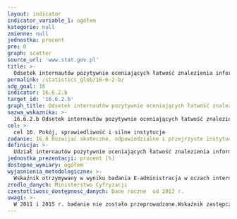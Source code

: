 ```yaml
---
layout: indicator
indicator_variable_1: ogółem
kategorie: null
zmienne: null
jednostka: procent
pre: 0
graph: scatter
source_url: 'www.stat.gov.pl'
title: >-
  Odsetek internautów pozytywnie oceniających łatwość znalezienia informacji sektora publicznego na stronach internetowych urzędów administracji publicznej
permalink: /statistics_glob/16-6-2-b/
sdg_goal: 16
indicator: 16.6.2.b
target_id: '16.6.2.b'
graph_title: Odsetek internautów pozytywnie oceniających łatwość znalezienia informacji sektora publicznego na stronach internetowych urzędów administracji publicznej
nazwa_wskaznika: >-
  16.6.2.b Odsetek internautów pozytywnie oceniających łatwość znalezienia informacji sektora publicznego na stronach internetowych urzędów administracji publicznej
cel: >-
  cel 16. Pokój, sprawiedliwość i silne instytucje
zadanie: 16.6 Rozwijać skuteczne, odpowiedzialne i przejrzyste instytucje na wszystkich szczeblach
definicja: >-
  Udział internautów pozytywnie oceniających łatwość znalezienia informacji sektora publicznego na stronach internetowych urzędów administracji publicznej w ogólnej liczbie badanych internautów.
jednostka_prezentacji: procent [%]
dostepne_wymiary: ogółem
wyjasnienia_metodologiczne: >-
  Wskaźnik otrzymywany w wyniku badania E-administracja w oczach internautów, którego celem jest badanie opinii internautów na temat e-administracji w Polsce oraz określenie zachowań i potrzeb związanych z załatwianiem spraw urzędowych na drodze elektronicznej. Wskaźnik przedstawia odsetek badanych osób, które w odpowiedzi na pytanie Jak oceniasz stronę www urzędu/instytucji publicznej, na której ostatnio poszukiwałeś informacji pod względem łatwości znalezienia potrzebnych informacji? wystawili ocenę pozytywną (suma ocen: pozytywnie, raczej pozytywnie). Badaniem objęte są osoby, które kiedykolwiek poszukiwały informacji na stronach urzędów.
zrodlo_danych: Ministerstwo Cyfryzacji
czestotliwosc_dostępnosc_danych: Dane roczne  od 2012 r.
uwagi: >-
  W 2011 i 2015 r. badanie nie zostało przeprowadzone.Wskaźnik zastępczy, dostępny w ramach polskiej statystyki publicznej. Wskaźnikiem zasadniczym, przyjętym przez ONZ, monitorującym cel 16.6 Agendy 2030, jest wskaźnik 16.6.2 Odsetek ludności zadowolonej ze swojego ostatniego doświadczenia w kontakcie ze służbami publicznymi.
---
```

